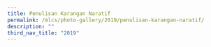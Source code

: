 ```yaml
---
title: Penulisan Karangan Naratif
permalink: /mlcs/photo-gallery/2019/penulisan-karangan-naratif/
description: ""
third_nav_title: "2019"
---
```

